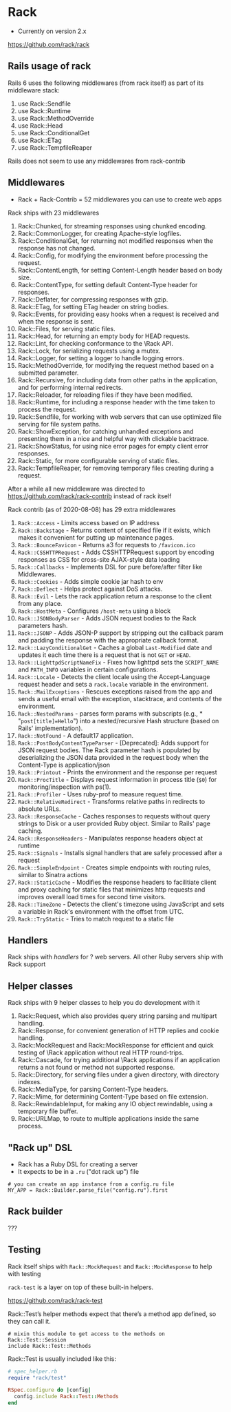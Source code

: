 # Rack

* Currently on version 2.x

https://github.com/rack/rack


## Rails usage of rack

Rails 6 uses the following middlewares (from rack itself) as part of its middleware stack:

1. use Rack::Sendfile
2. use Rack::Runtime
3. use Rack::MethodOverride
4. use Rack::Head
5. use Rack::ConditionalGet
6. use Rack::ETag
7. use Rack::TempfileReaper

Rails does not seem to use any middlewares from rack-contrib

## Middlewares

* Rack + Rack-Contrib = 52 middlewares you can use to create web apps

Rack ships with 23 middlewares

1. Rack::Chunked, for streaming responses using chunked encoding.
2. Rack::CommonLogger, for creating Apache-style logfiles.
3. Rack::ConditionalGet, for returning not modified responses when the response has not changed.
4. Rack::Config, for modifying the environment before processing the request.
5. Rack::ContentLength, for setting Content-Length header based on body size.
6. Rack::ContentType, for setting default Content-Type header for responses.
7. Rack::Deflater, for compressing responses with gzip.
8. Rack::ETag, for setting ETag header on string bodies.
9. Rack::Events, for providing easy hooks when a request is received and when the response is sent.
10. Rack::Files, for serving static files.
11. Rack::Head, for returning an empty body for HEAD requests.
12. Rack::Lint, for checking conformance to the \Rack API.
13. Rack::Lock, for serializing requests using a mutex.
14. Rack::Logger, for setting a logger to handle logging errors.
15. Rack::MethodOverride, for modifying the request method based on a submitted parameter.
16. Rack::Recursive, for including data from other paths in the application, and for performing internal redirects.
17. Rack::Reloader, for reloading files if they have been modified.
18. Rack::Runtime, for including a response header with the time taken to process the request.
19. Rack::Sendfile, for working with web servers that can use optimized file serving for file system paths.
20. Rack::ShowException, for catching unhandled exceptions and presenting them in a nice and helpful way with clickable backtrace.
21. Rack::ShowStatus, for using nice error pages for empty client error responses.
22. Rack::Static, for more configurable serving of static files.
23. Rack::TempfileReaper, for removing temporary files creating during a request.

After a while all new middleware was directed to https://github.com/rack/rack-contrib instead of rack itself

Rack contrib (as of 2020-08-08) has 29 extra middlewares

1. `Rack::Access` - Limits access based on IP address
2. `Rack::Backstage` - Returns content of specified file if it exists, which makes it convenient for putting up maintenance pages.
1. `Rack::BounceFavicon` - Returns a3 for requests to `/favicon.ico`
4. `Rack::CSSHTTPRequest` - Adds CSSHTTPRequest support by encoding responses as CSS for cross-site AJAX-style data loading
5. `Rack::Callbacks` - Implements DSL for pure before/after filter like Middlewares.
6. `Rack::Cookies` - Adds simple cookie jar hash to env
7. `Rack::Deflect` - Helps protect against DoS attacks.
8. `Rack::Evil` - Lets the rack application return a response to the client from any place.
9. `Rack::HostMeta` - Configures `/host-meta` using a block
10. `Rack::JSONBodyParser` - Adds JSON request bodies to the Rack parameters hash.
11. `Rack::JSONP` - Adds JSON-P support by stripping out the callback param and padding the response with the appropriate callback format.
12. `Rack::LazyConditionalGet` - Caches a global `Last-Modified` date and updates it each time there is a request that is not `GET` or `HEAD`.
13. `Rack::LighttpdScriptNameFix` - Fixes how lighttpd sets the `SCRIPT_NAME` and `PATH_INFO` variables in certain configurations.
14. `Rack::Locale` - Detects the client locale using the Accept-Language request header and sets a `rack.locale` variable in the environment.
15. `Rack::MailExceptions` - Rescues exceptions raised from the app and sends a useful email with the exception, stacktrace, and contents of the environment.
16. `Rack::NestedParams` - parses form params with subscripts (e.g., * "`post[title]=Hello`") into a nested/recursive Hash structure (based on Rails' implementation).
1. `Rack::NotFound` - A default17 application.
18. `Rack::PostBodyContentTypeParser` - [Deprecated]: Adds support for JSON request bodies. The Rack parameter hash is populated by deserializing the JSON data provided in the request body when the Content-Type is application/json
19. `Rack::Printout` - Prints the environment and the response per request
20. `Rack::ProcTitle` - Displays request information in process title (`$0`) for monitoring/inspection with ps(1).
21. `Rack::Profiler` - Uses ruby-prof to measure request time.
22. `Rack::RelativeRedirect` - Transforms relative paths in redirects to absolute URLs.
23. `Rack::ResponseCache` - Caches responses to requests without query strings to Disk or a user provided Ruby object. Similar to Rails' page caching.
24. `Rack::ResponseHeaders` - Manipulates response headers object at runtime
25. `Rack::Signals` - Installs signal handlers that are safely processed after a request
26. `Rack::SimpleEndpoint` - Creates simple endpoints with routing rules, similar to Sinatra actions
27. `Rack::StaticCache` - Modifies the response headers to facilitiate client and proxy caching for static files that minimizes http requests and improves overall load times for second time visitors.
28. `Rack::TimeZone` - Detects the client's timezone using JavaScript and sets a variable in Rack's environment with the offset from UTC.
29. `Rack::TryStatic` - Tries to match request to a static file

## Handlers

Rack ships with _handlers_ for ? web servers. All other Ruby servers ship with Rack support

## Helper classes

Rack ships with 9 helper classes to help you do development with it

1. Rack::Request, which also provides query string parsing and multipart handling.
2. Rack::Response, for convenient generation of HTTP replies and cookie handling.
3. Rack::MockRequest and Rack::MockResponse for efficient and quick testing of \Rack application without real HTTP round-trips.
4. Rack::Cascade, for trying additional \Rack applications if an application returns a not found or method not supported response.
5. Rack::Directory, for serving files under a given directory, with directory indexes.
6. Rack::MediaType, for parsing Content-Type headers.
7. Rack::Mime, for determining Content-Type based on file extension.
8. Rack::RewindableInput, for making any IO object rewindable, using a temporary file buffer.
9. Rack::URLMap, to route to multiple applications inside the same process.

## "Rack up" DSL

* Rack has a Ruby DSL for creating a server
* It expects to be in a `.ru` ("dot rack up") file

```
# you can create an app instance from a config.ru file
MY_APP = Rack::Builder.parse_file("config.ru").first
```
## Rack builder

???


## Testing

Rack itself ships with `Rack::MockRequest` and `Rack::MockResponse` to help with testing

`rack-test` is a layer on top of these built-in helpers.

https://github.com/rack/rack-test

Rack::Test’s helper methods expect that there’s a method app defined, so they can call it.

```
# mixin this module to get access to the methods on Rack::Test::Session
include Rack::Test::Methods
```

Rack::Test is usually included like this:

```ruby
# spec_helper.rb
require "rack/test"

RSpec.configure do |config|
  config.include Rack::Test::Methods
end
```

